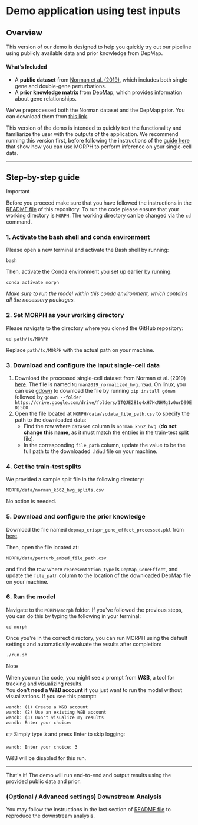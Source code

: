 # Demo application using test inputs

## Overview

This version of our demo is designed to help you quickly try out our pipeline using publicly available data and prior knowledge from DepMap.

#### What’s Included
- A **public dataset** from [Norman et al. (2019)](https://www.science.org/doi/10.1126/science.aax4438), which includes both single-gene and double-gene perturbations.
- A **prior knowledge matrix** from [DepMap](https://depmap.org/portal), which provides information about gene relationships.

We’ve preprocessed both the Norman dataset and the DepMap prior. You can download them from [this link](https://drive.google.com/drive/folders/1TQJE281q4xH7HcNHMg1v0urD99EDj5bO?usp=drive_link).

This version of the demo is intended to quickly test the functionality and familiarize the user with the outputs of the application. We recommend running this version first, before following the instructions of the [guide here](user_demo.md) that show how you can use MORPH to perform inference on your single-cell data.

---

## Step-by-step guide

> [!IMPORTANT]
> Before you proceed make sure that you have followed the instructions in the [README file](README.md) of this repository.
> To run the code please ensure that your working directory is ``MORPH``. The working directory can be changed via the ``cd`` command.

### 1. Activate the bash shell and conda environment
Please open a new terminal and activate the Bash shell by running:
```
bash
```

Then, activate the Conda environment you set up earlier by running:
```
conda activate morph
```

*Make sure to run the model within this conda environment, which contains all the necessary packages.*

### 2. Set MORPH as your working directory
Please navigate to the directory where you cloned the GitHub repository:
```
cd path/to/MORPH
```
Replace `path/to/MORPH` with the actual path on your machine.

### 3. Download and configure the input single-cell data
1. Download the processed single-cell dataset from Norman et al. (2019) [here](https://drive.google.com/drive/folders/1TQJE281q4xH7HcNHMg1v0urD99EDj5bO?usp=drive_link). The file is named `Norman2019_normalized_hvg.h5ad`. On linux, you can use [gdown](https://github.com/wkentaro/gdown) to download the file by running `pip install gdown` followed by `gdown --folder https://drive.google.com/drive/folders/1TQJE281q4xH7HcNHMg1v0urD99EDj5bO`
3. Open the file located at `MORPH/data/scdata_file_path.csv` to specify the path to the downloaded data:
    - Find the row where `dataset` column is `norman_k562_hvg `(**do not change this name**, as it must match the entries in the train-test split file).
    - In the corresponding `file_path` column, update the value to be the full path to the downloaded `.h5ad` file on your machine.

### 4. Get the train-test splits
We provided a sample split file in the following directory:
```
MORPH/data/norman_k562_hvg_splits.csv
```
No action is needed.

### 5. Download and configure the prior knowledge
Download the file named `depmap_crispr_gene_effect_processed.pkl` from [here](https://drive.google.com/drive/folders/1TQJE281q4xH7HcNHMg1v0urD99EDj5bO?usp=drive_link).

Then, open the file located at:
```
MORPH/data/perturb_embed_file_path.csv
```
and find the row where `representation_type` is `DepMap_GeneEffect`, and update the `file_path` column to the location of the downloaded DepMap file on your machine.

### 6. Run the model
Navigate to the `MORPH/morph` folder. If you've followed the previous steps, you can do this by typing the following in your terminal:
```
cd morph
```
Once you're in the correct directory, you can run MORPH using the default settings and automatically evaluate the results after completion:
```
./run.sh
```


> [!NOTE]
> When you run the code, you might see a prompt from **W&B**, a tool for tracking and visualizing results.  
You **don’t need a W&B account** if you just want to run the model without visualizations.
> If you see this prompt:
> ```
> wandb: (1) Create a W&B account
> wandb: (2) Use an existing W&B account
> wandb: (3) Don't visualize my results
> wandb: Enter your choice:
> ```
> 👉 Simply type `3` and press Enter to skip logging:
> ```
> wandb: Enter your choice: 3
> ```
> W&B will be disabled for this run.

---

That's it! The demo will run end-to-end and output results using the provided public data and prior.

### (Optional / Advanced settings) Downstream Analysis
You may follow the instructions in the last section of [README file](README.md) to reproduce the downstream analysis.
